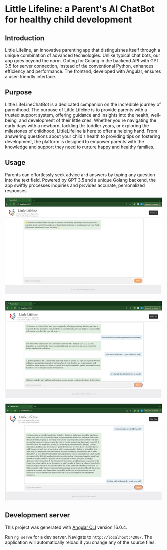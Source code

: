 # Little Lifeline: a Parent's AI ChatBot for healthy child development

## Introduction

Little Lifeline, an innovative parenting app that distinguishes itself through a unique combination of advanced technologies. Unlike typical chat bots, our app goes beyond the norm. Opting for Golang in the backend API with GPT 3.5 for server connection, instead of the conventional Python, enhances efficiency and performance. The frontend, developed with Angular, ensures a user-friendly interface.

## Purpose

Little LifeLineChatBot is a dedicated companion on the incredible journey of parenthood. The purpose of Little Lifeline is to provide parents with a trusted support system, offering guidance and insights into the health, well-being, and development of their little ones. Whether you're navigating the early days with a newborn, tackling the toddler years, or exploring the milestones of childhood, LittleLifeline is here to offer a helping hand. From answering questions about your child's health to providing tips on fostering development, the platform is designed to empower parents with the knowledge and support they need to nurture happy and healthy families.

## Usage

Parents can effortlessly seek advice and answers by typing any question into the text field. Powered by GPT 3.5 and a unique Golang backend, the app swiftly processes inquiries and provides accurate, personalized responses.

![image1](ParentsChatUI/src/assets/images/image1.1.png)

![image2](ParentsChatUI/src/assets/images/image2.2.png)

![image3](ParentsChatUI/src/assets/images/image3.3.png)

## Development server

This project was generated with [Angular CLI](https://github.com/angular/angular-cli) version 16.0.4.

Run `ng serve` for a dev server. Navigate to `http://localhost:4200/`. The application will automatically reload if you change any of the source files.
